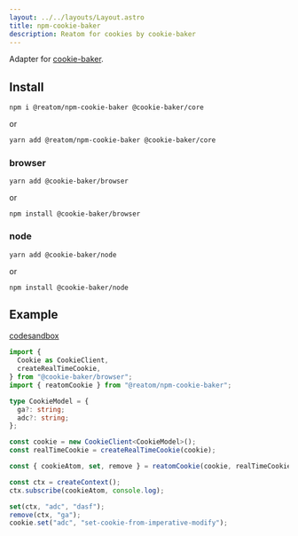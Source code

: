 ```yaml
---
layout: ../../layouts/Layout.astro
title: npm-cookie-baker
description: Reatom for cookies by cookie-baker
---
```


Adapter for [cookie-baker](https://github.com/BataevDaniil/cookie-baker).

## Install

```
npm i @reatom/npm-cookie-baker @cookie-baker/core
```

or

```sh
yarn add @reatom/npm-cookie-baker @cookie-baker/core
```

### browser

```
yarn add @cookie-baker/browser
```

or

```
npm install @cookie-baker/browser
```

### node

```
yarn add @cookie-baker/node
```

or

```
npm install @cookie-baker/node
```

## Example

[codesandbox](https://codesandbox.io/s/reatom-cookie-baker-ec6h63-ec6h63?file=/src/App.tsx)

```ts
import {
  Cookie as CookieClient,
  createRealTimeCookie,
} from "@cookie-baker/browser";
import { reatomCookie } from "@reatom/npm-cookie-baker";

type CookieModel = {
  ga?: string;
  adc?: string;
};

const cookie = new CookieClient<CookieModel>();
const realTimeCookie = createRealTimeCookie(cookie);

const { cookieAtom, set, remove } = reatomCookie(cookie, realTimeCookie);

const ctx = createContext();
ctx.subscribe(cookieAtom, console.log);

set(ctx, "adc", "dasf");
remove(ctx, "ga");
cookie.set("adc", "set-cookie-from-imperative-modify");
```
